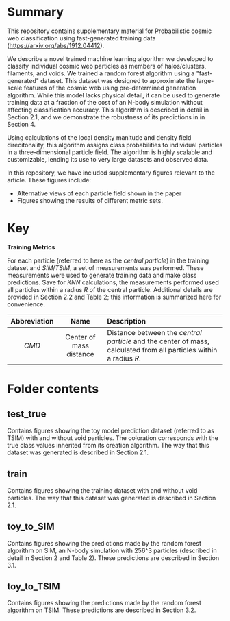# Summary
This repository contains supplementary material for Probabilistic cosmic web classification using fast-generated training data (https://arxiv.org/abs/1912.04412).

We describe a novel trained machine learning algorithm we developed to classify individual cosmic web particles as members of halos/clusters, filaments, and voids.  We trained a random forest algorithm using a "fast-generated" dataset.  This dataset was designed to approximate the large-scale features of the cosmic web using pre-determined generation algorithm.  While this model lacks physical detail, it can be used to generate training data at a fraction of the cost of an N-body simulation without affecting classification accuracy.  This algorithm is described in detail in Section 2.1, and we demonstrate the robustness of its predictions in in Section 4.

Using calculations of the local density manitude and density field direcitonality, this algorithm assigns class probabilities to individual particles in a three-dimensional particle field.  The algorithm is highly scalable and customizable, lending its use to very large datasets and observed data.

In this repository, we have included supplementary figures relevant to the article.  These figures include:

- Alternative views of each particle field shown in the paper
- Figures showing the results of different metric sets.


# Key

**Training Metrics**

For each particle (referred to here as the *central particle*) in the training dataset and *SIM*/*TSIM*, a set of measurements was performed.  These measurements were used to generate training data and make class predictions.  Save for *KNN* calculations, the measurements performed used all particles within a radius *R* of the central particle.  Additional details are provided in Section 2.2 and Table 2; this information is summarized here for convenience.

| Abbreviation |     Name     | Description |
|:------------:|:------------:|:----------- |
| *CMD*          | Center of mass distance | Distance between the *central particle* and the center of mass, calculated from all particles within a radius *R*. |


# Folder contents

## test_true

Contains figures showing the toy model prediction dataset (referred to as TSIM) with and without void particles.  The coloration corresponds with the true class values inherited from its creation algorithm.  The way that this dataset was generated is described in Section 2.1.

## train

Contains figures showing the training dataset with and without void particles.  The way that this dataset was generated is described in Section 2.1.

## toy_to_SIM

Contains figures showing the predictions made by the random forest algorithm on SIM, an N-body simulation with 256^3 particles (described in detail in Section 2 and Table 2).  These predictions are described in Section 3.1.

## toy_to_TSIM

Contains figures showing the predictions made by the random forest algorithm on TSIM.  These predictions are described in Section 3.2.
